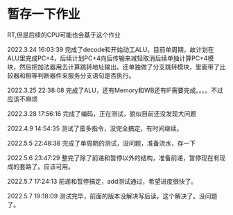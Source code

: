 # 暂存一下作业

RT,但是后续的CPU可能也会基于这个作业

2022.3.24 16:03:39 完成了decode和开始动工ALU，目前单周期，故计划在ALU里完成PC+4，后续计划PC+4向后传输来减轻取消后续单独计算PC+4模块，然后把加法器用去计算跳转地址输出。还单独做了分支跳转模块，里面带了比较器和相等判断器件来服务分支语句是否执行。

2022.3.25 22:38:08 完成了ALU，还有Memory和WB还有IF需要完成。。。。不过应该不麻烦

2022.3.28 17:56:16 完成了编码，正在测试，貌似目前还没发现大问题

2022.4.9 14:54:35  测试了蛮多指令，没完全搞定，有时间继续。

2022.5.5 22:48:38 完成了单周期的测试，没问题，准备流水，存一下

2022.5.6 23:47:29 整完了除了前递和暂停以外的结构，准备前递，暂停现在有现成的套路了。应该可用。

2022.5.7 17:24:13 前递和暂停搞定，add测试通过，希望进度很快了。

2022.5.7 19:18:09 测试完毕，前面的版本没解决写后读，这个解决了。没问题了。
